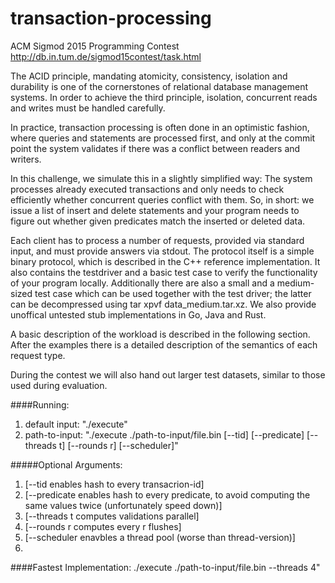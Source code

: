 # transaction-processing
ACM Sigmod 2015 Programming Contest
http://db.in.tum.de/sigmod15contest/task.html

The ACID principle, mandating atomicity, consistency, isolation and durability is one of the cornerstones of relational database management systems. In order to achieve the third principle, isolation, concurrent reads and writes must be handled carefully.

In practice, transaction processing is often done in an optimistic fashion, where queries and statements are processed first, and only at the commit point the system validates if there was a conflict between readers and writers.

In this challenge, we simulate this in a slightly simplified way: The system processes already executed transactions and only needs to check efficiently whether concurrent queries conflict with them. So, in short: we issue a list of insert and delete statements and your program needs to figure out whether given predicates match the inserted or deleted data.

Each client has to process a number of requests, provided via standard input, and must provide answers via stdout. The protocol itself is a simple binary protocol, which is described in the C++ reference implementation. It also contains the testdriver and a basic test case to verify the functionality of your program locally. Additionally there are also a small and a medium-sized test case which can be used together with the test driver; the latter can be decompressed using tar xpvf data_medium.tar.xz. We also provide unoffical untested stub implementations in Go, Java and Rust.

A basic description of the workload is described in the following section. After the examples there is a detailed description of the semantics of each request type.

During the contest we will also hand out larger test datasets, similar to those used during evaluation.

####Running:
1. default input:
  "./execute"
2. path-to-input:
  "./execute ./path-to-input/file.bin [--tid] [--predicate] [--threads t] [--rounds r] [--scheduler]"

#####Optional Arguments:
1. [--tid enables hash to every transacrion-id]
2. [--predicate enables hash to every predicate, to avoid computing the same values twice (unfortunately speed down)]
3. [--threads t computes validations parallel]
4. [--rounds r computes every r flushes]
5. [--scheduler enavbles a thread pool (worse than thread-version)]
6. 

####Fastest Implementation:
./execute ./path-to-input/file.bin --threads 4"
